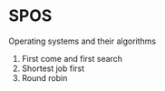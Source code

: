 # SPOS
Operating systems and their algorithms
1. First come and first search
2. Shortest job first
3. Round robin
